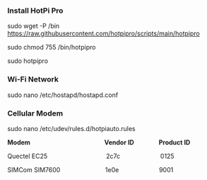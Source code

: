 **<h3>Install HotPi Pro</h3>**

sudo wget -P /bin https://raw.githubusercontent.com/hotpipro/scripts/main/hotpipro

sudo chmod 755 /bin/hotpipro

sudo hotpipro

**<h3>Wi-Fi Network</h3>**

sudo nano /etc/hostapd/hostapd.conf

**<h3>Cellular Modem</h3>**

sudo nano /etc/udev/rules.d/hotpiauto.rules

**Modem**&emsp;&emsp;&emsp;&emsp;&emsp;&emsp;&emsp;&emsp;&emsp;&emsp;&emsp;&emsp;**Vendor ID**&emsp;&emsp;&emsp;&emsp;**Product ID**

Quectel EC25&emsp;&emsp;&emsp;&emsp;&emsp;&emsp;&emsp;&emsp;&emsp;&ensp;2c7c&emsp;&emsp;&emsp;&emsp;&emsp;&emsp;&ensp;0125

SIMCom SIM7600&emsp;&emsp;&emsp;&emsp;&emsp;&emsp;&emsp;&nbsp;1e0e&emsp;&emsp;&emsp;&emsp;&emsp;&emsp;&ensp;9001

